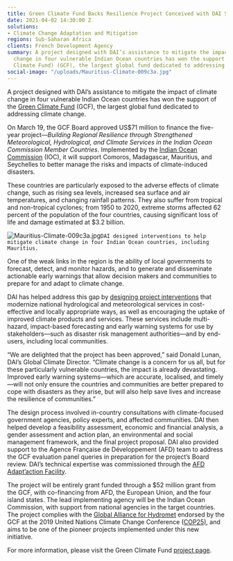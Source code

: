 ```yaml
---
title: Green Climate Fund Backs Resilience Project Conceived with DAI Support
date: 2021-04-02 14:30:00 Z
solutions:
- Climate Change Adaptation and Mitigation
regions: Sub-Saharan Africa
clients: French Development Agency
summary: A project designed with DAI’s assistance to mitigate the impact of climate
  change in four vulnerable Indian Ocean countries has won the support of the Green
  Climate Fund) (GCF), the largest global fund dedicated to addressing climate change.
social-image: "/uploads/Mauritius-Climate-009c3a.jpg"
---
```


A project designed with DAI’s assistance to mitigate the impact of climate change in four vulnerable Indian Ocean countries has won the support of the [Green Climate Fund](https://www.greenclimate.fund/about) (GCF), the largest global fund dedicated to addressing climate change. 

On March 19, the GCF Board approved US$71 million to finance the five-year project—*Building Regional Resilience through Strengthened Meteorological, Hydrological, and Climate Services in the Indian Ocean Commission Member Countries*. Implemented by the [Indian Ocean Commission](https://www.commissionoceanindien.org/) (IOC), it will support Comoros, Madagascar, Mauritius, and Seychelles to better manage the risks and impacts of climate-induced disasters.

These countries are particularly exposed to the adverse effects of climate change, such as rising sea levels, increased sea surface and air temperatures, and changing rainfall patterns. They also suffer from tropical and non-tropical cyclones; from 1950 to 2020, extreme storms affected 62 percent of the population of the four countries, causing significant loss of life and damage estimated at $3.2 billion.

![Mauritius-Climate-009c3a.jpg](/uploads/Mauritius-Climate-009c3a.jpg)`DAI designed interventions to help mitigate climate change in four Indian Ocean countries, including Mauritius.`

One of the weak links in the region is the ability of local governments to forecast, detect, and monitor hazards, and to generate and disseminate actionable early warnings that allow decision makers and communities to prepare for and adapt to climate change. 

DAI has helped address this gap by [designing project interventions](https://www.dai.com/our-work/projects/worldwide-building-regional-resilience-through-strengthened-meteorological-hydrological-and-climate-services-in-the-indian-ocean-commission-member-countries) that modernize national hydrological and meteorological services in cost-effective and locally appropriate ways, as well as encouraging the uptake of improved climate products and services. These services include multi-hazard, impact-based forecasting and early warning systems for use by stakeholders—such as disaster risk management authorities—and by end-users, including local communities. 

“We are delighted that the project has been approved,” said Donald Lunan, DAI’s Global Climate Director. “Climate change is a concern for us all, but for these particularly vulnerable countries, the impact is already devastating. Improved early warning systems—which are accurate, localised, and timely—will not only ensure the countries and communities are better prepared to cope with disasters as they arise, but will also help save lives and increase the resilience of communities.” 

The design process involved in-country consultations with climate-focused government agencies, policy experts, and affected communities. DAI then helped develop a feasibility assessment, economic and financial analysis, a gender assessment and action plan, an environmental and social management framework, and the final project proposal. DAI also provided support to the Agence Française de Développement (AFD) team to address the GCF evaluation panel queries in preparation for the project’s Board review. DAI’s technical expertise was commissioned through the [AFD Adapt’action Facility](https://www.afd.fr/en/adaptaction).

The project will be entirely grant funded through a $52 million grant from the GCF, with co-financing from AFD, the European Union, and the four island states. The lead implementing agency will be the Indian Ocean Commission, with support from national agencies in the target countries. The project complies with the [Global Alliance for Hydromet](https://public.wmo.int/en/media/press-release/alliance-hydromet-development-launched) endorsed by the GCF at the 2019 United Nations Climate Change Conference ([COP25)](https://unfccc.int/cop25), and aims to be one of the pioneer projects implemented under this new initiative. 

For more information, please visit the Green Climate Fund [project page](https://www.greenclimate.fund/project/fp161). 
